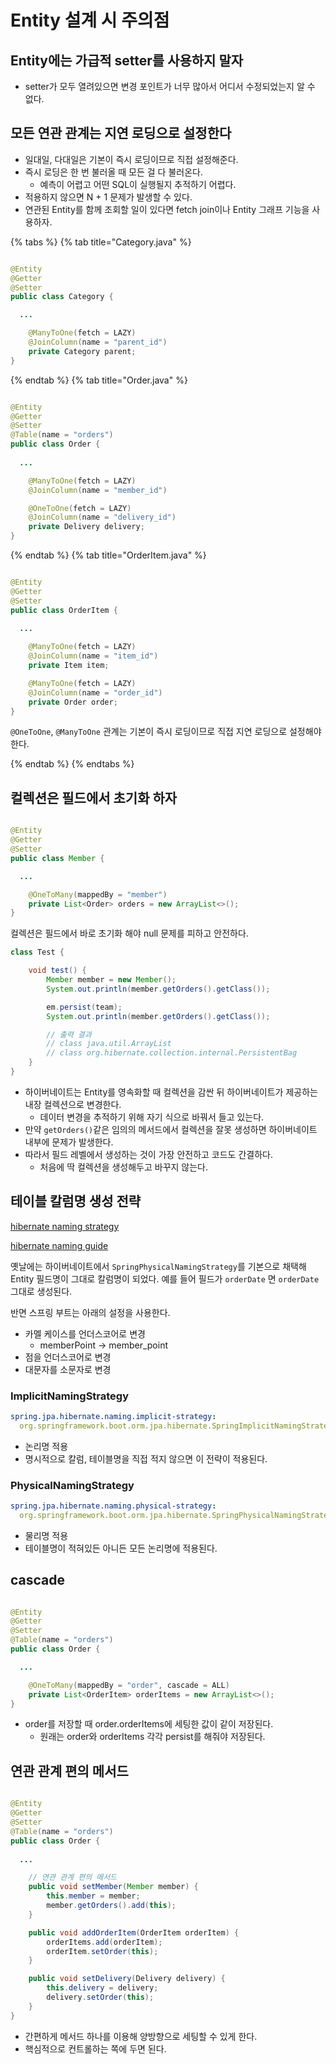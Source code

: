 # Entity 설계 시 주의점

## Entity에는 가급적 setter를 사용하지 말자

- setter가 모두 열려있으면 변경 포인트가 너무 많아서 어디서 수정되었는지 알 수 없다.

## 모든 연관 관계는 지연 로딩으로 설정한다

- 일대일, 다대일은 기본이 즉시 로딩이므로 직접 설정해준다.
- 즉시 로딩은 한 번 불러올 때 모든 걸 다 불러온다.
    - 예측이 어렵고 어떤 SQL이 실행될지 추적하기 어렵다.
- 적용하지 않으면 N + 1 문제가 발생할 수 있다.
- 연관된 Entity를 함께 조회할 일이 있다면 fetch join이나 Entity 그래프 기능을 사용하자.

{% tabs %} {% tab title="Category.java" %}

```java

@Entity
@Getter
@Setter
public class Category {

  ...

    @ManyToOne(fetch = LAZY)
    @JoinColumn(name = "parent_id")
    private Category parent;
}

```

{% endtab %} {% tab title="Order.java" %}

```java

@Entity
@Getter
@Setter
@Table(name = "orders")
public class Order {
  
  ...

    @ManyToOne(fetch = LAZY)
    @JoinColumn(name = "member_id")

    @OneToOne(fetch = LAZY)
    @JoinColumn(name = "delivery_id")
    private Delivery delivery;
}

```

{% endtab %} {% tab title="OrderItem.java" %}

```java

@Entity
@Getter
@Setter
public class OrderItem {
  
  ...

    @ManyToOne(fetch = LAZY)
    @JoinColumn(name = "item_id")
    private Item item;

    @ManyToOne(fetch = LAZY)
    @JoinColumn(name = "order_id")
    private Order order;
}

```

`@OneToOne`, `@ManyToOne` 관계는 기본이 즉시 로딩이므로 직접 지연 로딩으로 설정해야 한다.

{% endtab %} {% endtabs %}

## 컬렉션은 필드에서 초기화 하자

```java

@Entity
@Getter
@Setter
public class Member {

  ...

    @OneToMany(mappedBy = "member")
    private List<Order> orders = new ArrayList<>();
}

```

컬렉션은 필드에서 바로 초기화 해야 null 문제를 피하고 안전하다.

```java
class Test {

    void test() {
        Member member = new Member();
        System.out.println(member.getOrders().getClass());

        em.persist(team);
        System.out.println(member.getOrders().getClass());

        // 출력 결과
        // class java.util.ArrayList
        // class org.hibernate.collection.internal.PersistentBag
    }
}
```

- 하이버네이트는 Entity를 영속화할 때 컬렉션을 감싼 뒤 하이버네이트가 제공하는 내장 컬렉션으로 변경한다.
    - 데이터 변경을 추적하기 위해 자기 식으로 바꿔서 들고 있는다.
- 만약 `getOrders()`같은 임의의 메서드에서 컬렉션을 잘못 생성하면 하이버네이트 내부에 문제가 발생한다.
- 따라서 필드 레벨에서 생성하는 것이 가장 안전하고 코드도 간결하다.
    - 처음에 딱 컬렉션을 생성해두고 바꾸지 않는다.

## 테이블 칼럼명 생성 전략

[hibernate naming strategy](https://docs.spring.io/spring-boot/docs/2.1.3.RELEASE/reference/htmlsingle/#howto-configure-hibernate-naming-strategy)

[hibernate naming guide](http://docs.jboss.org/hibernate/orm/5.4/userguide/html_single/Hibernate_User_Guide.html#naming)

옛날에는 하이버네이트에서 `SpringPhysicalNamingStrategy`를 기본으로 채택해 Entity 필드명이 그대로 칼럼명이 되었다. 예를 들어 필드가 `orderDate`
면 `orderDate` 그대로 생성된다.

반면 스프링 부트는 아래의 설정을 사용한다.

- 카멜 케이스를 언더스코어로 변경
    - memberPoint -> member_point
- 점을 언더스코어로 변경
- 대문자를 소문자로 변경

### ImplicitNamingStrategy

```yaml
spring.jpa.hibernate.naming.implicit-strategy:
  org.springframework.boot.orm.jpa.hibernate.SpringImplicitNamingStrategy
```

- 논리명 적용
- 명시적으로 칼럼, 테이블명을 직접 적지 않으면 이 전략이 적용된다.

### PhysicalNamingStrategy

```yaml
spring.jpa.hibernate.naming.physical-strategy:
  org.springframework.boot.orm.jpa.hibernate.SpringPhysicalNamingStrategy
```

- 물리명 적용
- 테이블명이 적혀있든 아니든 모든 논리명에 적용된다.

## cascade

```java

@Entity
@Getter
@Setter
@Table(name = "orders")
public class Order {

  ...

    @OneToMany(mappedBy = "order", cascade = ALL)
    private List<OrderItem> orderItems = new ArrayList<>();
}
```

- order를 저장할 때 order.orderItems에 세팅한 값이 같이 저장된다.
    - 원래는 order와 orderItems 각각 persist를 해줘야 저장된다.

## 연관 관계 편의 메서드

```java

@Entity
@Getter
@Setter
@Table(name = "orders")
public class Order {
  
  ...

    // 연관 관계 편의 메서드
    public void setMember(Member member) {
        this.member = member;
        member.getOrders().add(this);
    }

    public void addOrderItem(OrderItem orderItem) {
        orderItems.add(orderItem);
        orderItem.setOrder(this);
    }

    public void setDelivery(Delivery delivery) {
        this.delivery = delivery;
        delivery.setOrder(this);
    }
}

```

- 간편하게 메서드 하나를 이용해 양방향으로 세팅할 수 있게 한다. 
- 핵심적으로 컨트롤하는 쪽에 두면 된다.